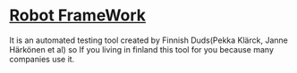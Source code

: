 # [Robot FrameWork](https://robotframework.org/)
<p>It is an automated testing tool created by Finnish Duds(Pekka Klärck, Janne Härkönen et al) so If you living in finland this tool for you because many companies use it.</p>

